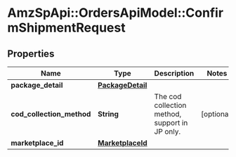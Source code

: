 # AmzSpApi::OrdersApiModel::ConfirmShipmentRequest

## Properties
Name | Type | Description | Notes
------------ | ------------- | ------------- | -------------
**package_detail** | [**PackageDetail**](PackageDetail.md) |  | 
**cod_collection_method** | **String** | The cod collection method, support in JP only.  | [optional] 
**marketplace_id** | [**MarketplaceId**](MarketplaceId.md) |  | 


